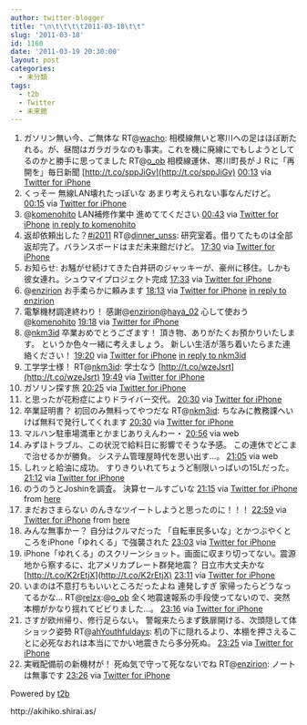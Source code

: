 ```yaml
---
author: twitter-blogger
title: "\n\t\t\t\t2011-03-18\t\t"
slug: '2011-03-18'
id: 1160
date: '2011-03-19 20:30:00'
layout: post
categories:
  - 未分類
tags:
  - t2b
  - Twitter
  - 未来館
---
```


<div xmlns:georss="http://www.georss.org/georss">

1.  <span><span>ガソリン無い今、ご無体な RT@[wacho](http://twitter.com/wacho "wacho"): 相模線無いと寒川への足はほぼ断たれる。が、昼間はガラガラなのも事実。これを機に廃線にでもしようとしてるのかと勝手に思ってました RT@[o_ob](http://twitter.com/o_ob "o_ob") 相模線運休、寒川町長がＪＲに「再開を」毎日新聞 [http://t.co/sppJiGv](http://t.co/sppJiGv)</span> <span>[<span>00:13</span>](http://twitter.com/o_ob/status/48703691305394177) <span>via [Twitter for iPhone](http://twitter.com/)</span></span></span>
2.  <span><span>くっそー 無線LAN壊れたっぽいな あまり考えられない事なんだけど。</span> <span>[<span>00:15</span>](http://twitter.com/o_ob/status/48704092217937920) <span>via [Twitter for iPhone](http://twitter.com/)</span></span></span>
3.  <span><span>@[komenohito](http://twitter.com/komenohito "komenohito") LAN補修作業中 進めててください</span> <span>[<span>00:43</span>](http://twitter.com/o_ob/status/48711126300622848) <span>via [Twitter for iPhone](http://twitter.com/)</span> [in reply to komenohito](http://twitter.com/komenohito/status/48709399220457472)</span></span>
4.  <span><span>返却依頼出した？[#i2011](http://twitter.com/search?q=%23i2011 "#i2011") RT@[dinner_unss](http://twitter.com/dinner_unss "dinner_unss"): 研究室着。借りてたものは全部返却完了。バランスボードはまだ未来館だけど。</span> <span>[<span>17:30</span>](http://twitter.com/o_ob/status/48964528976830464) <span>via [Twitter for iPhone](http://twitter.com/)</span></span></span>
5.  <span><span>お知らせ: お騒がせ続けてきた白井研のジャッキーが、豪州に移住。しかも彼女連れ。シュウマイプロジェクト完成</span> <span>[<span>17:33</span>](http://twitter.com/o_ob/status/48965217341816832) <span>via [Twitter for iPhone](http://twitter.com/)</span></span></span>
6.  <span><span>@[enzirion](http://twitter.com/enzirion "enzirion") お手柔らかに頼みます</span> <span>[<span>18:13</span>](http://twitter.com/o_ob/status/48975327736766464) <span>via [Twitter for iPhone](http://twitter.com/)</span> [in reply to enzirion](http://twitter.com/enzirion/status/48973164776140800)</span></span>
7.  <span><span>電撃機材調達終わり！ 感謝@[enzirion](http://twitter.com/enzirion "enzirion")@[haya_02](http://twitter.com/haya_02 "haya_02") 心して使おう@[komenohito](http://twitter.com/komenohito "komenohito")</span> <span>[<span>19:18</span>](http://twitter.com/o_ob/status/48991598683488256) <span>via [Twitter for iPhone](http://twitter.com/)</span></span></span>
8.  <span><span>@[nkm3id](http://twitter.com/nkm3id "nkm3id") 卒業おめでとうござます！ 頂き物、ありがたくお預かりいたします。 というか色々一緒に考えましょう。 新しい生活が落ち着いたらまた連絡ください！</span> <span>[<span>19:20</span>](http://twitter.com/o_ob/status/48992153816412160) <span>via [Twitter for iPhone](http://twitter.com/)</span> [in reply to nkm3id](http://twitter.com/nkm3id/status/48984595420545024)</span></span>
9.  <span><span>工学学士様！ RT@[nkm3id](http://twitter.com/nkm3id "nkm3id"): 学士なう [http://t.co/wzeJsrt](http://t.co/wzeJsrt)</span> <span>[<span>19:49</span>](http://twitter.com/o_ob/status/48999524370354176) <span>via [Twitter for iPhone](http://twitter.com/)</span></span></span>
10.  <span><span>ガソリン探す旅</span> <span>[<span>20:25</span>](http://twitter.com/o_ob/status/49008477636538368) <span>via [Twitter for iPhone](http://twitter.com/)</span></span></span>
11.  <span><span>と思ったが花粉症によりドライバー交代。</span> <span>[<span>20:30</span>](http://twitter.com/o_ob/status/49009763203289088) <span>via [Twitter for iPhone](http://twitter.com/)</span></span></span>
12.  <span><span>卒業証明書？ 初回のみ無料ってやつだな RT@[nkm3id](http://twitter.com/nkm3id "nkm3id"): ちなみに教務課へいけば無料で発行してくれます</span> <span>[<span>20:30</span>](http://twitter.com/o_ob/status/49009931290030080) <span>via [Twitter for iPhone](http://twitter.com/)</span></span></span>
13.  <span><span>マルハン駐車場満車とかまじありえんわー・</span> <span>[<span>20:56</span>](http://twitter.com/o_ob/status/49016361703313408) <span>via web</span></span></span>
14.  <span><span>みずほトラブル、この状況で給料日に影響でそうな予感。 この連休でどこまで治せるかが勝負。 システム管理屋時代を思い出す…。</span> <span>[<span>21:05</span>](http://twitter.com/o_ob/status/49018682017447938) <span>via web</span></span></span>
15.  <span><span>しれッと給油に成功。 すりきりいれてちょうど制限いっぱいの15Lだった。</span> <span>[<span>21:12</span>](http://twitter.com/o_ob/status/49020362213703680) <span>via [Twitter for iPhone](http://twitter.com/)</span></span></span>
16.  <span><span>のうのうとJoshinを調査。 決算セールすごいな</span> <span>[<span>21:15</span>](http://twitter.com/o_ob/status/49021193738649600) <span>via [Twitter for iPhone](http://twitter.com/)</span> from [here<span></span>](http://maps.google.com/maps?q=35.58264284,139.35621238)</span></span>
17.  <span><span>まだおさまらない のんきなツイートしようと思ったのに！！！</span> <span>[<span>22:59</span>](http://twitter.com/o_ob/status/49047404053397504) <span>via [Twitter for iPhone](http://twitter.com/)</span> from [here<span></span>](http://maps.google.com/maps?q=35.57918905,139.36105798)</span></span>
18.  <span><span>みんな無事かー？ 自分はクルマだった 「自転車民多いな」とかつぶやくところをiPhone「ゆれくる」で強襲された</span> <span>[<span>23:03</span>](http://twitter.com/o_ob/status/49048414033428480) <span>via [Twitter for iPhone](http://twitter.com/)</span></span></span>
19.  <span><span>iPhone「ゆれくる」のスクリーンショット。画面に収まり切ってない。震源地から察するに、北アメリカプレート群発地震？ 日立市大丈夫かな [http://t.co/K2rEtjX](http://t.co/K2rEtjX)</span> <span>[<span>23:11</span>](http://twitter.com/o_ob/status/49050380511870976) <span>via [Twitter for iPhone](http://twitter.com/)</span></span></span>
20.  <span><span>いまのは不意打ちもいいところだったよね 連発しすぎ 家帰ったらどうなってるかな... RT@[relzx](http://twitter.com/relzx "relzx"):@[o_ob](http://twitter.com/o_ob "o_ob") 全く地震速報系の手段使ってないので、突然本棚がかなり揺れてビビりました…。</span> <span>[<span>23:16</span>](http://twitter.com/o_ob/status/49051677612974080) <span>via [Twitter for iPhone](http://twitter.com/)</span></span></span>
21.  <span><span>さすが欧州帰り、修行足らない。 警報来たらまず鉄扉開ける、次頭隠して体ショック姿勢 RT@[ahYouthfuldays](http://twitter.com/ahYouthfuldays "ahYouthfuldays"): 机の下に隠れるより、本棚を押さえることに必死なおれは本当にでかい地震きたら多分死ぬ。</span> <span>[<span>23:25</span>](http://twitter.com/o_ob/status/49053967958810624) <span>via [Twitter for iPhone](http://twitter.com/)</span></span></span>
22.  <span><span>実戦配備前の新機材が！ 死ぬ気で守って死なないでね RT@[enzirion](http://twitter.com/enzirion "enzirion"): ノートは無事です</span> <span>[<span>23:26</span>](http://twitter.com/o_ob/status/49054024816787456) <span>via [Twitter for iPhone](http://twitter.com/)</span></span></span>

</div>

Powered by [t2b](http://t2b.utilz.jp/)

<div>http://akihiko.shirai.as/</div>